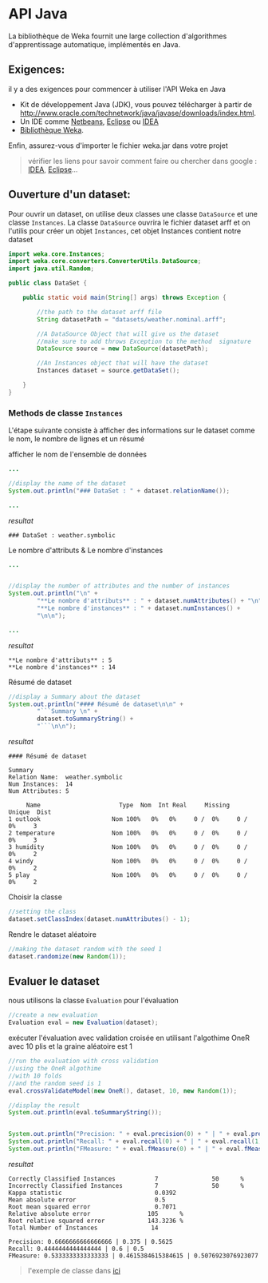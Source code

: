 # API Java

La bibliothèque de Weka fournit une large collection d'algorithmes d'apprentissage automatique, implémentés en Java.

## Exigences:
il y a des exigences pour commencer à utiliser l'API Weka en Java

 - Kit de développement Java (JDK), vous pouvez télécharger à partir de http://www.oracle.com/technetwork/java/javase/downloads/index.html.
 - Un IDE comme [Netbeans](https://netbeans.org), [Eclipse](https://www.eclipse.org) ou [IDEA](https://www.jetbrains.com/idea/download/)
 - [Bibliothèque Weka](https://www.cs.waikato.ac.nz/ml/weka/).
 
Enfin, assurez-vous d'importer le fichier weka.jar dans votre projet

> vérifier les liens pour savoir comment faire ou chercher dans google : [IDEA](https://www.jetbrains.com/help/idea/library.html), [Eclipse](https://help.eclipse.org/2019-12/index.jsp?topic=%2Forg.eclipse.jdt.doc.user%2Freference%2Fpreferences%2Fjava%2Fbuildpath%2Fref-preferences-user-libraries.htm)...

## Ouverture d'un dataset:

Pour ouvrir un dataset, on utilise deux classes une classe `DataSource` et une 
classe `Instances`. La classe `DataSource` ouvrira le fichier dataset arff et
on l'utilis pour créer un objet `Instances`, cet objet Instances contient notre dataset

```java
import weka.core.Instances;
import weka.core.converters.ConverterUtils.DataSource;
import java.util.Random;

public class DataSet {

    public static void main(String[] args) throws Exception {

        //the path to the dataset arff file
        String datasetPath = "datasets/weather.nominal.arff";

        //A DataSource Object that will give us the dataset
        //make sure to add throws Exception to the method  signature
        DataSource source = new DataSource(datasetPath);

        //An Instances object that will have the dataset
        Instances dataset = source.getDataSet();

    }
}

```
### Methods de classe `Instances` 
L'étape suivante consiste à afficher des informations sur le dataset comme le nom,
 le nombre de lignes et un résumé

afficher le nom de l'ensemble de données

```java
...

//display the name of the dataset
System.out.println("### DataSet : " + dataset.relationName());

...
```

*resultat*

```text
### DataSet : weather.symbolic
```

Le nombre d'attributs & Le nombre d'instances

```java
...


//display the number of attributes and the number of instances
System.out.println("\n" +
        "**Le nombre d'attributs** : " + dataset.numAttributes() + "\n" +
        "**Le nombre d'instances** : " + dataset.numInstances() +
        "\n\n");

...
```

*resultat*

```text
**Le nombre d'attributs** : 5
**Le nombre d'instances** : 14
```

Résumé de dataset

```java
//display a Summary about the dataset
System.out.println("#### Résumé de dataset\n\n" +
        "```Summary \n" +
        dataset.toSummaryString() +
        "```\n\n");
```

*resultat*

```text
#### Résumé de dataset

Summary 
Relation Name:  weather.symbolic
Num Instances:  14
Num Attributes: 5

     Name                      Type  Nom  Int Real     Missing      Unique  Dist
1 outlook                    Nom 100%   0%   0%     0 /  0%     0 /  0%     3 
2 temperature                Nom 100%   0%   0%     0 /  0%     0 /  0%     3 
3 humidity                   Nom 100%   0%   0%     0 /  0%     0 /  0%     2 
4 windy                      Nom 100%   0%   0%     0 /  0%     0 /  0%     2 
5 play                       Nom 100%   0%   0%     0 /  0%     0 /  0%     2 
```


Choisir la classe

```java
//setting the class
dataset.setClassIndex(dataset.numAttributes() - 1);
```

Rendre le dataset aléatoire

```java
//making the dataset random with the seed 1
dataset.randomize(new Random(1));
```


## Evaluer le dataset

nous utilisons la classe `Evaluation` pour l'évaluation

```java
//create a new evaluation
Evaluation eval = new Evaluation(dataset);
```

exécuter l'évaluation avec validation croisée en utilisant 
l'algothime OneR avec 10 plis et la graine aléatoire est 1

```java
//run the evaluation with cross validation
//using the OneR algothime
//with 10 folds
//and the random seed is 1
eval.crossValidateModel(new OneR(), dataset, 10, new Random(1));

//display the result
System.out.println(eval.toSummaryString());


System.out.println("Precision: " + eval.precision(0) + " | " + eval.precision(1) + " | " + eval.weightedPrecision());
System.out.println("Recall: " + eval.recall(0) + " | " + eval.recall(1) + " | " + eval.weightedRecall());
System.out.println("FMeasure: " + eval.fMeasure(0) + " | " + eval.fMeasure(1) + " | " + eval.weightedFMeasure());
```

*resultat*
```text
Correctly Classified Instances           7               50      %
Incorrectly Classified Instances         7               50      %
Kappa statistic                          0.0392
Mean absolute error                      0.5   
Root mean squared error                  0.7071
Relative absolute error                105      %
Root relative squared error            143.3236 %
Total Number of Instances               14     

Precision: 0.6666666666666666 | 0.375 | 0.5625
Recall: 0.4444444444444444 | 0.6 | 0.5
FMeasure: 0.5333333333333333 | 0.4615384615384615 | 0.5076923076923077
```


> l'exemple de classe dans [ici](https://github.com/Mohamed-SM/datamining-with-weka/blob/master/src/api/example/APIjava.java)